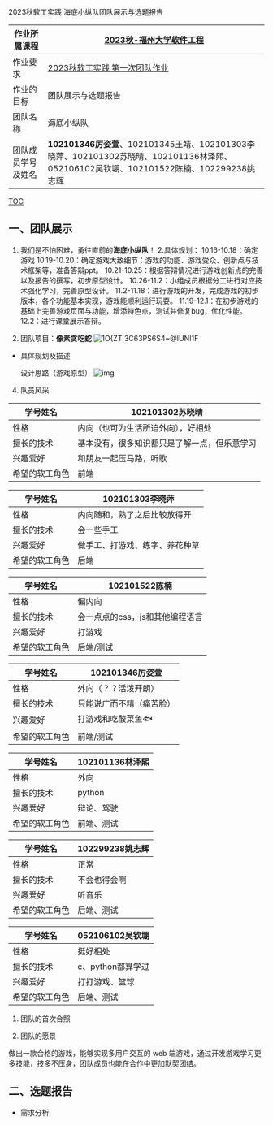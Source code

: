 2023秋软工实践 海底小纵队团队展示与选题报告

|作业所属课程|[2023秋-福州大学软件工程](https://bbs.csdn.net/forums/fzusdn-0831?typeId=4994744)|
|-- |-- |
|作业要求|[2023秋软工实践 第一次团队作业](https://bbs.csdn.net/topics/617415086)|
|作业的目标|团队展示与选题报告 |
|团队名称|海底小纵队|
|团队成员学号及姓名|**102101346厉姿萱**、102101345王靖、102101303李晓萍、102101302苏晓晴、102101136林泽熙、052106102吴钦堋、102101522陈楠、102299238姚志辉|

[TOC](目录)
## 一、团队展示
1. 我们是不怕困难，勇往直前的**海底小纵队**！
2.具体规划：
10.16-10.18：确定游戏
10.19-10.20：确定游戏大致细节：游戏的功能、游戏受众、创新点与技术框架等，准备答辩ppt。
10.21-10.25：根据答辩情况进行游戏创新点的完善以及报告的撰写，初步原型设计。
10.26-11.2：小组成员根据分工进行对应技术强化学习，完善原型设计。
11.2-11.18：进行游戏的开发，完成游戏的初步版本，各个功能基本实现，游戏能顺利运行玩耍。
11.19-12.1：在初步游戏的基础上完善游戏页面与功能，增添特色点，测试并修复bug，优化性能。
12.2：进行课堂展示答辩。
   
3.  团队项目：**像素贪吃蛇**
![1O{ZT 3C63PS6S4~@IUNI1F](https://github.com/Keleven-7/Team-work/assets/91645131/f099ff7c-ab1a-4870-bcae-b268e8fea776)

- 具体规划及描述

  设计思路（游戏原型）
![img](https://img-community.csdnimg.cn/images/9be1e6a02a0049c1a8c44acd713eb443.png "#left")




4. 队员风采

|学号姓名|102101302苏晓晴|
|-- |-- |
|性格|内向（也可为生活所迫外向），好相处|
|擅长的技术|基本没有，很多知识都只是了解一点，但乐意学习|
|兴趣爱好|和朋友一起压马路，听歌|
|希望的软工角色| 前端 |

|学号姓名|102101303李晓萍|
|-- |-- |
|性格|内向随和，熟了之后比较放得开|
|擅长的技术|会一些手工|
|兴趣爱好|做手工、打游戏、练字、养花种草|
|希望的软工角色| 后端 |

|学号姓名|102101522陈楠|
|-- |-- |
|性格|偏内向|
|擅长的技术|会一点点的css，js和其他编程语言|
|兴趣爱好|打游戏|
|希望的软工角色| 后端/测试 |

|学号姓名|102101346厉姿萱|
|-- |-- |
|性格|外向（？？活泼开朗）|
|擅长的技术|只能说广而不精（痛苦脸）|
|兴趣爱好|打游戏和吃酸菜鱼🐟|
|希望的软工角色| 前端/测试 |

|学号姓名|102101136林泽熙|
|-- |-- |
|性格|外向|
|擅长的技术|python|
|兴趣爱好|辩论、驾驶|
|希望的软工角色| 前端、测试 |

|学号姓名|102299238姚志辉|
|-- |--|
|性格|正常|
|擅长的技术|不会也得会啊|
|兴趣爱好|听音乐|
|希望的软工角色| 后端、测试 |

|学号姓名|052106102吴钦堋|
|-- |--|
|性格|挺好相处|
|擅长的技术|c、python都算学过|
|兴趣爱好|打打游戏、篮球|
|希望的软工角色| 后端、测试 |

1. 团队的首次合照

2. 团队的愿景

做出一款合格的游戏，能够实现多用户交互的 web 端游戏，通过开发游戏学习更多技能，技多不压身，团队成员也能在合作中更加默契团结。

## 二、选题报告
- 需求分析

